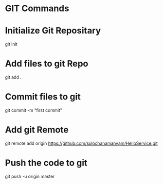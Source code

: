 # GIT Commands

# Initialize Git Repositary
git init

# Add files to git Repo
git add .

# Commit files to git
git commit -m "first commit"

# Add git Remote
git remote add origin https://github.com/sulochanamanyam/HelloService.git

# Push  the code to git
git push -u origin master
